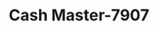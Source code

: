 ---
f_zip-code: 41858
f_state-code: KY
title: Cash Master-7907
f_phone: 606-632-3300
f_city-only: Whitesburg
f_address: 170 Whitesburg Plz Whitesburg
f_location-unique-id: '7907'
slug: cash-master-7907
updated-on: '2024-05-30T13:46:58.046Z'
created-on: '2024-05-30T13:36:59.803Z'
published-on: '2024-05-30T13:54:32.469Z'
f_city-state: cms/city/whitesburg-ky.md
f_company: cms/company/cash-master.md
f_state: cms/state/kentucky.md
layout: '[payday-loan].html'
tags: payday-loan
---